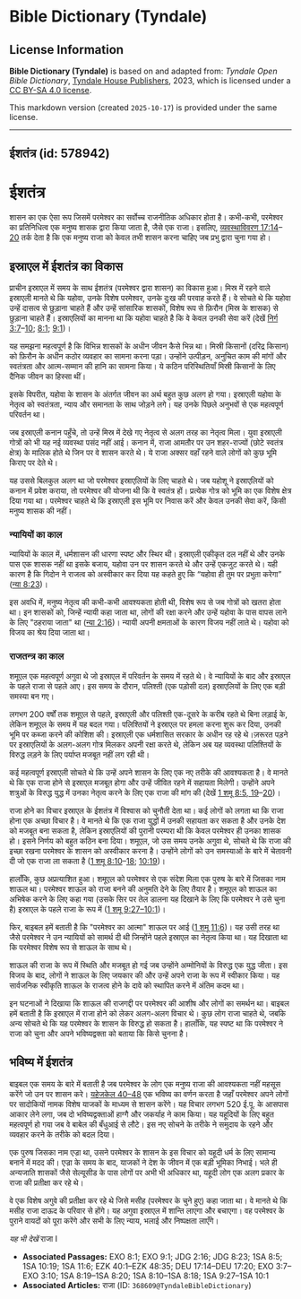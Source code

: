 # Bible Dictionary (Tyndale)

## License Information

**Bible Dictionary (Tyndale)** is based on and adapted from: _Tyndale Open Bible Dictionary_, [Tyndale House Publishers](https://tyndaleopenresources.com/), 2023, which is licensed under a [CC BY-SA 4.0 license](https://creativecommons.org/licenses/by-sa/4.0/legalcode.en).

This markdown version (created `2025-10-17`) is provided under the same license.



--------------------------------

## ईशतंत्र (id: 578942)

ईशतंत्र
=======

शासन का एक ऐसा रूप जिसमें परमेश्वर का सर्वोच्च राजनीतिक अधिकार होता है। कभी\-कभी, परमेश्वर का प्रतिनिधित्व एक मनुष्य शासक द्वारा किया जाता है, जैसे एक राजा। इसलिए, [व्यवस्थाविवरण 17:14](https://ref.ly/Deut17:14-Deut17:20)–[20](https://ref.ly/Deut17:14-Deut17:20) तर्क देता है कि एक मनुष्य राजा को केवल तभी शासन करना चाहिए जब प्रभु द्वारा चुना गया हो।

इस्राएल में ईशतंत्र का विकास
----------------------------

प्राचीन इस्राएल में समय के साथ ईशतंत्र (परमेश्वर द्वारा शासन) का विकास हुआ। मिस्र में रहने वाले इस्राएली मानते थे कि यहोवा, उनके विशेष परमेश्वर, उनके दुःख की परवाह करते हैं। वे सोचते थे कि यहोवा उन्हें दासत्व से छुड़ाना चाहते हैं और उन्हें सांसारिक शासकों, विशेष रूप से फ़िरौन (मिस्र के शासक) से छुड़ाना चाहते हैं। इस्राएलियों का मानना ​​था कि यहोवा चाहते है कि वे केवल उनकी सेवा करें (देखें [निर्ग 3:7](https://ref.ly/Exod3:7-Exod3:10)–[10](https://ref.ly/Exod3:7-Exod3:10); [8:1](https://ref.ly/Exod8:1); [9:1](https://ref.ly/Exod9:1))।

यह समझना महत्वपूर्ण है कि विभिन्न शासकों के अधीन जीवन कैसे भिन्न था। मिस्री किसानों (दरिद्र किसान) को फ़िरौन के अधीन कठोर व्यवहार का सामना करना पड़ा। उन्होंने उत्पीड़न, अनुचित काम की मांगों और स्वतंत्रता और आत्म\-सम्मान की हानि का सामना किया। ये कठिन परिस्थितियाँ मिस्री किसानों के लिए दैनिक जीवन का हिस्सा थीं।

इसके विपरीत, यहोवा के शासन के अंतर्गत जीवन का अर्थ बहुत कुछ अलग हो गया। इस्राएली यहोवा के नेतृत्व को स्वतंत्रता, न्याय और समानता के साथ जोड़ने लगे। यह उनके पिछले अनुभवों से एक महत्वपूर्ण परिवर्तन था।

जब इस्राएली कनान पहुँचे, तो उन्हें मिस्र में देखे गए नेतृत्व से अलग तरह का नेतृत्व मिला। युवा इस्राएली गोत्रों को भी यह नई व्यवस्था पसंद नहीं आई। कनान में, राजा आमतौर पर उन शहर\-राज्यों (छोटे स्वतंत्र क्षेत्र) के मालिक होते थे जिन पर वे शासन करते थे। ये राजा अक्सर वहाँ रहने वाले लोगों को कुछ भूमि किराए पर देते थे।

यह उससे बिलकुल अलग था जो परमेश्वर इस्राएलियों के लिए चाहते थे। जब यहोशू ने इस्राएलियों को कनान में प्रवेश कराया, तो परमेश्वर की योजना थी कि वे स्वतंत्र हों। प्रत्येक गोत्र को भूमि का एक विशेष क्षेत्र दिया गया था। परमेश्वर चाहते थे कि इस्राएली इस भूमि पर निवास करें और केवल उनकी सेवा करें, किसी मनुष्य शासक की नहीं।

### न्यायियों का काल

न्यायियों के काल में, धर्मशासन की धारणा स्पष्ट और स्थिर थी। इस्राएली एकीकृत दल नहीं थे और उनके पास एक शासक नहीं था इसके बजाय, यहोवा उन पर शासन करते थे और उन्हें एकजुट करते थे। यही कारण है कि गिदोन ने राजत्व को अस्वीकार कर दिया यह कहते हुए कि “यहोवा ही तुम पर प्रभुता करेगा” ([न्या 8:23](https://ref.ly/Judg8:23))।

इस अवधि में, मनुष्य नेतृत्व की कभी\-कभी आवश्यकता होती थी, विशेष रूप से जब गोत्रों को खतरा होता था। इन शासकों को, जिन्हें न्यायी कहा जाता था, लोगों की रक्षा करने और उन्हें यहोवा के पास वापस लाने के लिए "ठहराया जाता" था ([न्या 2:16](https://ref.ly/Judg2:16))। न्यायी अपनी क्षमताओं के कारण विजय नहीं लाते थे। यहोवा को विजय का श्रेय दिया जाता था।

### राजतन्त्र का काल

शमूएल एक महत्वपूर्ण अगुवा थे जो इस्राएल में परिवर्तन के समय में रहते थे। वे न्यायियों के बाद और इस्राएल के पहले राजा से पहले आए। इस समय के दौरान, पलिश्ती (एक पड़ोसी दल) इस्राएलियों के लिए एक बड़ी समस्या बन गए।

लगभग 200 वर्षों तक शमूएल से पहले, इस्राएली और पलिश्ती एक\-दूसरे के करीब रहते थे बिना लड़ाई के, लेकिन शमूएल के समय में यह बदल गया। पलिश्तियों ने इस्राएल पर हमला करना शुरू कर दिया, उनकी भूमि पर कब्जा करने की कोशिश की। इस्राएली एक धर्मशासित सरकार के अधीन रह रहे थे।ज़रूरत पड़ने पर इस्राएलियों के अलग\-अलग गोत्र मिलकर अपनी रक्षा करते थे, लेकिन अब यह व्यवस्था पलिश्तियों के विरुद्ध लड़ने के लिए पर्याप्त मजबूत नहीं लग रही थी।

कई महत्वपूर्ण इस्राएली सोचते थे कि उन्हें अपने शासन के लिए एक नए तरीके की आवश्यकता है। वे मानते थे कि एक राजा होने से इस्राएल मजबूत होगा और उन्हें जीवित रहने में सहायता मिलेगी। उन्होंने अपने शत्रुओं के विरुद्ध युद्ध में उनका नेतृत्व करने के लिए एक राजा की मांग की (देखें [1 शमू 8:5, 19](https://ref.ly/1Sam8:5,1Sam8:19-1Sam8:20)–[20](https://ref.ly/1Sam8:5,1Sam8:19-1Sam8:20))। 

राजा होने का विचार इस्राएल के ईशतंत्र में विश्वास को चुनौती देता था। कई लोगों को लगता था कि राजा होना एक अच्छा विचार है। वे मानते थे कि एक राजा युद्धों में उनकी सहायता कर सकता है और उनके देश को मजबूत बना सकता है, लेकिन इस्राएलियों की पुरानी परम्परा थी कि केवल परमेश्वर ही उनका शासक हो। इसने निर्णय को बहुत कठिन बना दिया। शमूएल, जो उस समय उनके अगुवा थे, सोचते थे कि राजा की इच्छा रखना परमेश्वर के शासन को अस्वीकार करना है। उन्होंने लोगों को उन समस्याओं के बारे में चेतावनी दी जो एक राजा ला सकता है ([1 शमू 8:10](https://ref.ly/1Sam8:10-1Sam8:18)–[18](https://ref.ly/1Sam8:10-1Sam8:18); [10:19](https://ref.ly/1Sam10:19))।

हालाँकि, कुछ अप्रत्याशित हुआ। शमूएल को परमेश्वर से एक संदेश मिला एक पुरुष के बारे में जिसका नाम शाऊल था। परमेश्वर शाऊल को राजा बनने की अनुमति देने के लिए तैयार है। शमूएल को शाऊल का अभिषेक करने के लिए कहा गया (उसके सिर पर तेल डालना यह दिखाने के लिए कि परमेश्वर ने उसे चुना है) इस्राएल के पहले राजा के रूप में ([1 शमू 9:27–10:1](https://ref.ly/1Sam9:27-1Sam10:1))।

फिर, बाइबल हमें बताती है कि "परमेश्वर का आत्मा" शाऊल पर आई ([1 शमू 11:6](https://ref.ly/1Sam11:6))। यह उसी तरह था जैसे परमेश्वर ने उन न्यायियों को सामर्थ दी थी जिन्होंने पहले इस्राएल का नेतृत्व किया था। यह दिखाता था कि परमेश्वर विशेष रूप से शाऊल के साथ थे।

शाऊल की राजा के रूप में स्थिति और मजबूत हो गई जब उन्होंने अम्मोनियों के विरुद्ध एक युद्ध जीता। इस विजय के बाद, लोगों ने शाऊल के लिए जयकार की और उन्हें अपने राजा के रूप में स्वीकार किया। यह सार्वजनिक स्वीकृति शाऊल के राजत्व होने के दावे को स्थापित करने में अंतिम कदम था।

इन घटनाओं ने दिखाया कि शाऊल की राजगद्दी पर परमेश्वर की आशीष और लोगों का समर्थन था। बाइबल हमें बताती है कि इस्राएल में राजा होने को लेकर अलग\-अलग विचार थे। कुछ लोग राजा चाहते थे, जबकि अन्य सोचते थे कि यह परमेश्वर के शासन के विरुद्ध हो सकता है। हालाँकि, यह स्पष्ट था कि परमेश्वर ने राजा को चुना और अपने भविष्यद्वक्ता को बताया कि किसे चुनना है।

भविष्य में ईशतंत्र
------------------

बाइबल एक समय के बारे में बताती है जब परमेश्वर के लोग एक मनुष्य राजा की आवश्यकता नहीं महसूस करेंगे जो उन पर शासन करे। [यहेजकेल 40–48](https://ref.ly/Ezek40:1-Ezek48:35) एक भविष्य का वर्णन करता है जहाँ परमेश्वर अपने लोगों पर सादोकियों नामक विशेष याजकों के माध्यम से शासन करेंगे। यह विचार लगभग 520 ई.पू. के आसपास आकार लेने लगा, जब दो भविष्यद्वक्ताओं हाग्गै और जकर्याह ने काम किया। यह यहूदियों के लिए बहुत महत्वपूर्ण हो गया जब वे बाबेल की बँधुआई से लौटे। इस नए सोचने के तरीके ने समुदाय के रहने और व्यवहार करने के तरीके को बदल दिया।

एक पुरुष जिसका नाम एज्रा था, उसने परमेश्वर के शासन के इस विचार को यहूदी धर्म के लिए सामान्य बनाने में मदद की। एज्रा के समय के बाद, याजकों ने देश के जीवन में एक बड़ी भूमिका निभाई। भले ही अन्यजाति शासकों जैसे सेल्यूसीड के पास लोगों पर अभी भी अधिकार था, यहूदी लोग एक अलग प्रकार के राजा की प्रतीक्षा कर रहे थे।

वे एक विशेष अगुवे की प्रतीक्षा कर रहे थे जिसे मसीह (परमेश्वर के चुने हुए) कहा जाता था। वे मानते थे कि मसीह राजा दाऊद के परिवार से होंगे। यह अगुवा इस्राएल में शान्ति लाएगा और बचाएगा। वह परमेश्वर के पुराने वायदों को पूरा करेंगे और सभी के लिए न्याय, भलाई और निष्पक्षता लाएँगे। 

*यह भी देखें* राजा I

* **Associated Passages:** EXO 8:1; EXO 9:1; JDG 2:16; JDG 8:23; 1SA 8:5; 1SA 10:19; 1SA 11:6; EZK 40:1–EZK 48:35; DEU 17:14–DEU 17:20; EXO 3:7–EXO 3:10; 1SA 8:19–1SA 8:20; 1SA 8:10–1SA 8:18; 1SA 9:27–1SA 10:1
* **Associated Articles:** राजा (ID: `368609@TyndaleBibleDictionary`)

